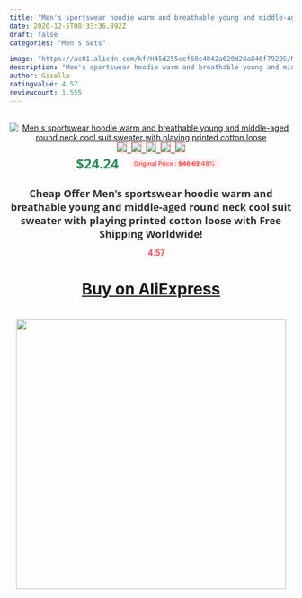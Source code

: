 ```yaml
---
title: "Men's sportswear hoodie warm and breathable young and middle-aged round neck cool suit sweater with playing printed cotton loose"
date: 2020-12-5T08:33:36.892Z
draft: false
categories: "Men's Sets"

image: "https://ae01.alicdn.com/kf/H45d255eef60e4042a620d28a846f7929S/Men-s-sportswear-hoodie-warm-and-breathable-young-and-middle-aged-round-neck-cool-suit-sweater.jpg"
description: "Men's sportswear hoodie warm and breathable young and middle-aged round neck cool suit sweater with playing printed cotton loose"
author: Giselle
ratingvalue: 4.57
reviewcount: 1.555
---
```

<br>
<div style="text-align: center;">
<a href="https://s.click.aliexpress.com/e/_A6y3Hb" target="_blank" rel="nofollow noopener noreferrer"><img alt="Men's sportswear hoodie warm and breathable young and middle-aged round neck cool suit sweater with playing printed cotton loose" class="magnifier-image" src="https://ae01.alicdn.com/kf/H45d255eef60e4042a620d28a846f7929S/Men-s-sportswear-hoodie-warm-and-breathable-young-and-middle-aged-round-neck-cool-suit-sweater.jpg_640x640.jpg">
<br>
<img style="border:1px solid salmon" src="https://ae01.alicdn.com/kf/H45d255eef60e4042a620d28a846f7929S/Men-s-sportswear-hoodie-warm-and-breathable-young-and-middle-aged-round-neck-cool-suit-sweater.jpg_120x120.jpg">&nbsp;&nbsp;<img style="border:1px solid salmon" src="https://ae01.alicdn.com/kf/Hf0c504535fef4bdba973e028ea6b01b8o/Men-s-sportswear-hoodie-warm-and-breathable-young-and-middle-aged-round-neck-cool-suit-sweater.jpg_120x120.jpg">&nbsp;&nbsp;<img style="border:1px solid salmon" src="https://ae01.alicdn.com/kf/Hb8de86d4f65b4cee842b2098b42172bd5/Men-s-sportswear-hoodie-warm-and-breathable-young-and-middle-aged-round-neck-cool-suit-sweater.jpg_120x120.jpg">&nbsp;&nbsp;<img style="border:1px solid salmon" src="https://ae01.alicdn.com/kf/H9a859136902447e5b491a3e7d79ac929y/Men-s-sportswear-hoodie-warm-and-breathable-young-and-middle-aged-round-neck-cool-suit-sweater.jpg_120x120.jpg">&nbsp;&nbsp;<img style="border:1px solid salmon" src="https://ae01.alicdn.com/kf/Hbfbfeec9fce6443f8bb06c62f2a74e9bT/Men-s-sportswear-hoodie-warm-and-breathable-young-and-middle-aged-round-neck-cool-suit-sweater.jpg_120x120.jpg"></a></div><br0>
<div style="text-align: center;"><span style="background-color: white; border: 0px; box-sizing: border-box; color: seagreen; display: inline-block; font-family: &quot;open sans&quot; , &quot;arial&quot; , &quot;helvetica&quot; , sans-serif , &quot;heiti&quot;; font-size: 24px; font-stretch: inherit; font-weight: 700; line-height: inherit; margin: 0px 10px 0px 0px; padding: 0px; vertical-align: middle;">$24.24 </span>
<span style="background: rgb(255 , 241 , 241); border-radius: 3px; border: 0px; box-sizing: border-box; color: #ff4747; display: inline-block; font-family: inherit; font-size: 12px; font-stretch: inherit; font-style: inherit; font-variant: inherit; font-weight: 600; line-height: inherit; margin: 0px; padding: 2px 5px; transform: scale(0.9); vertical-align: middle;">Original Price : <b style="text-decoration: line-through;">$46.62 </b> 48%&nbsp;&nbsp;</span></div>
<h1 style="color: #333333; display: inline-block; font-family: &quot;open sans&quot; , &quot;arial&quot; , &quot;helvetica&quot; , sans-serif , &quot;heiti&quot;; font-size: 18px; font-stretch: inherit; font-weight: 700; text-align: center;">Cheap Offer Men's sportswear hoodie warm and breathable young and middle-aged round neck cool suit sweater with playing printed cotton loose with Free Shipping Worldwide!</h1>
<div style="color: #ff4747; text-align: center;">
<img src="https://4.bp.blogspot.com/-M0ZcTcb-5uY/XleCXlxnR4I/AAAAAAAAAEc/OrjgMkXV1oMQFaCRZj5HQwOCBcu3w1FegCPcBGAYYCw/s1600/star.png" style="height: 15px;">&nbsp;<b>4.57</b></div>
<div class="button_cont" align="center"><a class="buynow_a" href="https://s.click.aliexpress.com/e/_A6y3Hb" target="_blank" rel="nofollow noopener noreferrer"><H1>Buy on AliExpress</H1></a></div><br>
<div class="separator" style="clear: both; text-align: center;">
<img src="https://lh3.googleusercontent.com/-pTy5HemUv9M/XlePHvY0dAI/AAAAAAAAAE4/0nX5iRUoIWY8eMW9Dpxeirr157OZliDIgCLcBGAsYHQ/s1600/badge.gif" width="480">
</div>
